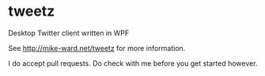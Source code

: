 tweetz
======

Desktop Twitter client written in WPF

See http://mike-ward.net/tweetz for more information.

I do accept pull requests. Do check with me before you get started however.
